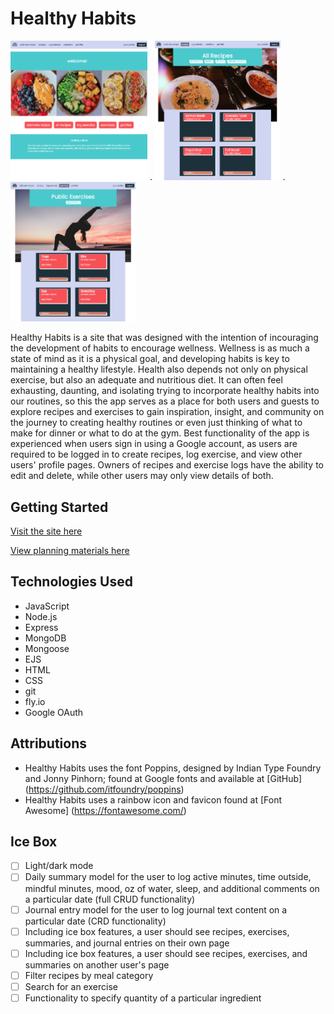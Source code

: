 # Healthy Habits

<img src="./public/assets/home-page.png" alt="Home Page with a welcome message and three pictures of meals" width="219"> . <img src="./public/assets/recipes-page.png" alt="Recipes page displaying all recipes to the user" width="201"> . <img src="./public/assets/exercise-page.png" alt="Public exercises page displaying to the user exercise logs that other users have made public" width="200">  


Healthy Habits is a site that was designed with the intention of incouraging the development of habits to encourage wellness. Wellness is as much a state of mind as it is a physical goal, and developing habits is key to maintaining a healthy lifestyle. Health also depends not only on physical exercise, but also an adequate and nutritious diet. It can often feel exhausting, daunting, and isolating trying to incorporate healthy habits into our routines, so this the app serves as a place for both users and guests to explore recipes and exercises to gain inspiration, insight, and community on the journey to creating healthy routines or even just thinking of what to make for dinner or what to do at the gym. Best functionality of the app is experienced when users sign in using a Google account, as users are required to be logged in to create recipes, log exercise, and view other users' profile pages. Owners of recipes and exercise logs have the ability to edit and delete, while other users may only view details of both.  

## Getting Started
[Visit the site here](https://healthy-habits.fly.dev)

[View planning materials here](https://trello.com/b/VOxKvWOq/healthy-habits)

## Technologies Used

- JavaScript 
- Node.js
- Express 
- MongoDB 
- Mongoose 
- EJS
- HTML 
- CSS 
- git 
- fly.io
- Google OAuth

## Attributions 

- Healthy Habits uses the font Poppins, designed by Indian Type Foundry and Jonny Pinhorn; found at Google fonts and available at [GitHub] (https://github.com/itfoundry/poppins)
- Healthy Habits uses a rainbow icon and favicon found at [Font Awesome] (https://fontawesome.com/)

## Ice Box

- [ ] Light/dark mode
- [ ] Daily summary model for the user to log active minutes, time outside, mindful minutes, mood, oz of water, sleep, and additional comments on a particular date (full CRUD functionality)
- [ ] Journal entry model for the user to log journal text content on a particular date (CRD functionality) 
- [ ] Including ice box features, a user should see recipes, exercises, summaries, and journal entries on their own page
- [ ] Including ice box features, a user should see recipes, exercises, and summaries on another user's page 
- [ ] Filter recipes by meal category
- [ ] Search for an exercise 
- [ ] Functionality to specify quantity of a particular ingredient